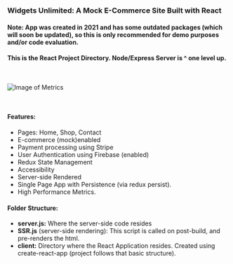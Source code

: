 ### Widgets Unlimited: A Mock E-Commerce Site Built with React
#### Note: App was created in 2021 and has some outdated packages (which will soon be updated), so this is only recommended for demo purposes and/or code evaluation.
#### This is the React Project Directory. Node/Express Server is ^ one level up.
<br />

![Image of Metrics](https://cifmk-3001.csb.app/img/scores.png)

<br />

#### Features:
- Pages: Home, Shop, Contact
- E-commerce (mock)enabled
- Payment processing using Stripe
- User Authentication using Firebase (enabled)
- Redux State Management
- Accessibility
- Server-side Rendered
- Single Page App with Persistence (via redux persist).
- High Performance Metrics.

#### Folder Structure:  
- **server.js:** Where the server-side code resides
- **SSR.js** (server-side rendering): This script is called on post-build, and pre-renders the html.
- **client:** Directory where the React Application resides. Created using create-react-app (project follows that basic structure).